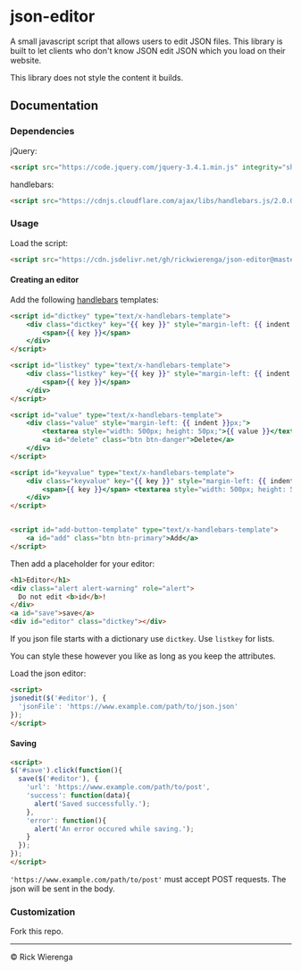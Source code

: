 # json-editor

A small javascript script that allows users to edit JSON files. This library is built to let clients who don't know JSON edit JSON which you load on their website.

This library does not style the content it builds.

## Documentation
### Dependencies
jQuery:

```html
<script src="https://code.jquery.com/jquery-3.4.1.min.js" integrity="sha256-CSXorXvZcTkaix6Yvo6HppcZGetbYMGWSFlBw8HfCJo=" crossorigin="anonymous"></script>
```

handlebars:
```html
<script src="https://cdnjs.cloudflare.com/ajax/libs/handlebars.js/2.0.0/handlebars.js"></script>
```

### Usage
Load the script:
```html
<script src="https://cdn.jsdelivr.net/gh/rickwierenga/json-editor@master/jsoneditor.js"></script>
```

#### Creating an editor
Add the following [handlebars](https://handlebarsjs.com/) templates:
```html
<script id="dictkey" type="text/x-handlebars-template">
    <div class="dictkey" key="{{ key }}" style="margin-left: {{ indent }}px;">
        <span>{{ key }}</span>
    </div>
</script>

<script id="listkey" type="text/x-handlebars-template">
    <div class="listkey" key="{{ key }}" style="margin-left: {{ indent }}px;">
        <span>{{ key }}</span>
    </div>
</script>

<script id="value" type="text/x-handlebars-template">
    <div class="value" style="margin-left: {{ indent }}px;">
        <textarea style="width: 500px; height: 50px;">{{ value }}</textarea>
        <a id="delete" class="btn btn-danger">Delete</a>
    </div>
</script>

<script id="keyvalue" type="text/x-handlebars-template">
    <div class="keyvalue" key="{{ key }}" style="margin-left: {{ indent }}px;">
        <span>{{ key }}</span> <textarea style="width: 500px; height: 50px;">{{ value }}</textarea>
    </div>
</script>


<script id="add-button-template" type="text/x-handlebars-template">
    <a id="add" class="btn btn-primary">Add</a>
</script>
```

Then add a placeholder for your editor:
```html
<h1>Editor</h1>
<div class="alert alert-warning" role="alert">
  Do not edit <b>id</b>!
</div>
<a id="save">save</a>
<div id="editor" class="dictkey"></div>
```

If you json file starts with a dictionary use `dictkey`. Use `listkey` for lists.

You can style these however you like as long as you keep the attributes.

Load the json editor:
```html
<script>
jsonedit($('#editor'), {
  'jsonFile': 'https://www.example.com/path/to/json.json'
});
</script>
```

#### Saving
```html
<script>
$('#save').click(function(){
  save($('#editor'), {
    'url': 'https://www.example.com/path/to/post',
    'success': function(data){
      alert('Saved successfully.');
    },
    'error': function(){
      alert('An error occured while saving.');
    }
  });
});
</script>
```

`'https://www.example.com/path/to/post'` must accept POST requests. The json will be sent in the body.

### Customization
Fork this repo.

---
&copy; Rick Wierenga
